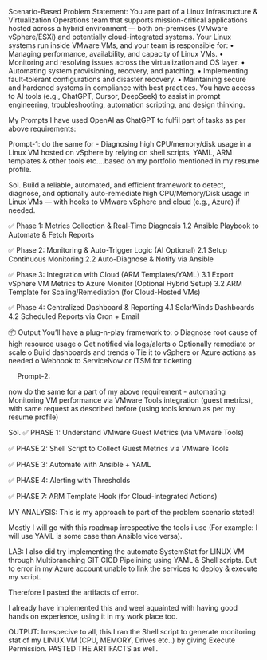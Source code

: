 Scenario-Based Problem Statement:
You are part of a Linux Infrastructure & Virtualization Operations team that supports mission-critical applications hosted across a hybrid environment — both on-premises (VMware vSphere/ESXi) and potentially cloud-integrated systems. Your Linux systems run inside VMware VMs, and your team is responsible for: 
• Managing performance, availability, and capacity of Linux VMs. 
• Monitoring and resolving issues across the virtualization and OS layer. 
• Automating system provisioning, recovery, and patching. 
• Implementing fault-tolerant configurations and disaster recovery. 
• Maintaining secure and hardened systems in compliance with best practices. 
You have access to AI tools (e.g., ChatGPT, Cursor, DeepSeek) to assist in prompt engineering, troubleshooting, automation scripting, and design thinking.

My Prompts
I have used OpenAI as ChatGPT to fulfil part of tasks as per above requirements:

Prompt-1:
do the same for - Diagnosing high CPU/memory/disk usage in a Linux VM hosted on vSphere by relying on shell scripts, YAML, ARM templates & other tools etc....based on my portfolio mentioned in my resume profile.

Sol.
Build a reliable, automated, and efficient framework to detect, diagnose, and optionally auto-remediate high CPU/Memory/Disk usage in Linux VMs — with hooks to VMware vSphere and cloud (e.g., Azure) if needed.


✅ Phase 1: Metrics Collection & Real-Time Diagnosis
	1.2 Ansible Playbook to Automate & Fetch Reports
	
✅ Phase 2: Monitoring & Auto-Trigger Logic (AI Optional)
	2.1 Setup Continuous Monitoring
	2.2 Auto-Diagnose & Notify via Ansible

✅ Phase 3: Integration with Cloud (ARM Templates/YAML)
	3.1 Export vSphere VM Metrics to Azure Monitor (Optional Hybrid Setup)
	3.2 ARM Template for Scaling/Remediation (for Cloud-Hosted VMs)

✅ Phase 4: Centralized Dashboard & Reporting
	4.1 SolarWinds Dashboards
	4.2 Scheduled Reports via Cron + Email

📦 Output
You’ll have a plug-n-play framework to:
o	Diagnose root cause of high resource usage
o	Get notified via logs/alerts
o	Optionally remediate or scale
o	Build dashboards and trends
o	Tie it to vSphere or Azure actions as needed
o	Webhook to ServiceNow or ITSM for ticketing

 
Prompt-2:

now do the same for a part of my above requirement - automating Monitoring VM performance via VMware Tools integration (guest metrics), with same request as described before (using tools known as per my resume profile)

Sol.
✅ PHASE 1: Understand VMware Guest Metrics (via VMware Tools)

✅ PHASE 2: Shell Script to Collect Guest Metrics via VMware Tools

✅ PHASE 3: Automate with Ansible + YAML

✅ PHASE 4: Alerting with Thresholds

✅ PHASE 7: ARM Template Hook (for Cloud-integrated Actions)



MY ANALYSIS:
This is my approach to part of the problem scenario stated!

Mostly I will go with this roadmap irrespective the tools i use (For example: I will use YAML is some case than Ansible vice versa).

LAB:
I also did try implementing the automate SystemStat for LINUX VM through Multibranching GIT CICD Pipelining using YAML & Shell scripts. But to error in my Azure account unable to link the services to deploy & execute my script.

Therefore I pasted the artifacts of error. 

I already have implemented this and weel aquainted with having good hands on experience, using it in my work place too. 

OUTPUT:
Irrespecive to all, this I ran the Shell script to generate monitoring stat of my LINUX VM (CPU, MEMORY, Drives etc..) by giving Execute Permission. 
PASTED THE ARTIFACTS as well.





